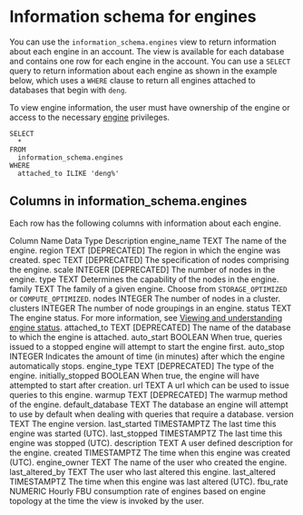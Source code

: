 # [](#information-schema-for-engines)Information schema for engines

You can use the `information_schema.engines` view to return information about each engine in an account. The view is available for each database and contains one row for each engine in the account. You can use a `SELECT` query to return information about each engine as shown in the example below, which uses a `WHERE` clause to return all engines attached to databases that begin with `deng`.

To view engine information, the user must have ownership of the engine or access to the necessary [engine](/Overview/Security/Role-Based%20Access%20Control/engine-permissions.html#engine-permissions) privileges.

```
SELECT
  *
FROM
  information_schema.engines
WHERE
  attached_to ILIKE 'deng%'
```

## [](#columns-in-information_schemaengines)Columns in information\_schema.engines

Each row has the following columns with information about each engine.

Column Name Data Type Description engine\_name TEXT The name of the engine. region TEXT \[DEPRECATED] The region in which the engine was created. spec TEXT \[DEPRECATED] The specification of nodes comprising the engine. scale INTEGER \[DEPRECATED] The number of nodes in the engine. type TEXT Determines the capability of the nodes in the engine. family TEXT The family of a given engine. Choose from `STORAGE_OPTIMIZED` or `COMPUTE_OPTIMIZED`. nodes INTEGER The number of nodes in a cluster. clusters INTEGER The number of node groupings in an engine. status TEXT The engine status. For more information, see [Viewing and understanding engine status](/Overview/engine-fundamentals.html#viewing-and-understanding-engine-status). attached\_to TEXT \[DEPRECATED] The name of the database to which the engine is attached. auto\_start BOOLEAN When true, queries issued to a stopped engine will attempt to start the engine first. auto\_stop INTEGER Indicates the amount of time (in minutes) after which the engine automatically stops. engine\_type TEXT \[DEPRECATED] The type of the engine. initially\_stopped BOOLEAN When true, the engine will have attempted to start after creation. url TEXT A url which can be used to issue queries to this engine. warmup TEXT \[DEPRECATED] The warmup method of the engine. default\_database TEXT The database an engine will attempt to use by default when dealing with queries that require a database. version TEXT The engine version. last\_started TIMESTAMPTZ The last time this engine was started (UTC). last\_stopped TIMESTAMPTZ The last time this engine was stopped (UTC). description TEXT A user defined description for the engine. created TIMESTAMPTZ The time when this engine was created (UTC). engine\_owner TEXT The name of the user who created the engine. last\_altered\_by TEXT The user who last altered this engine. last\_altered TIMESTAMPTZ The time when this engine was last altered (UTC). fbu\_rate NUMERIC Hourly FBU consumption rate of engines based on engine topology at the time the view is invoked by the user.